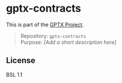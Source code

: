 # gptx-contracts

This is part of the [GPTX Project](https://gptexchange.info).

> Repository: `gptx-contracts`  
> Purpose: _[Add a short description here]_

## License

BSL 1.1
